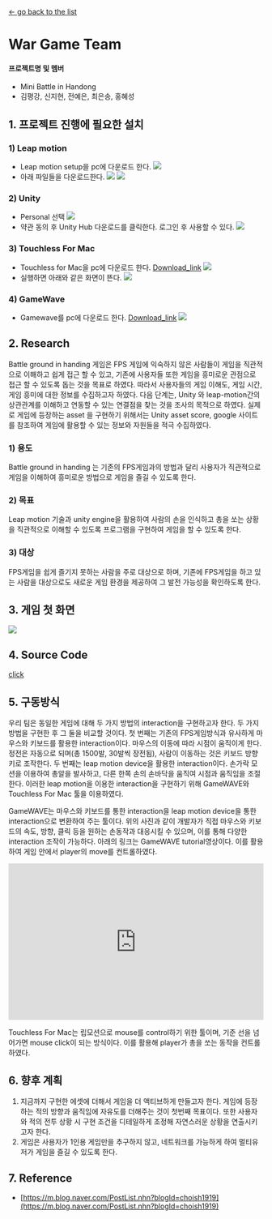 [← go back to the list](https://HandongHCI.github.io/HCI2018S)

# War Game Team

####  프로젝트명 및 멤버
- Mini Battle in Handong
- 김평강, 신지현, 전예은, 최은송, 홍혜성
  

## 1. 프로젝트 진행에 필요한 설치

### 1) Leap motion
- Leap motion setup을 pc에 다운로드 한다. 
![](img/1.png)
- 아래 파일들을 다운로드한다. 
![](img/2.png)
![](img/3.png)

### 2) Unity
- Personal 선택
![](img/4.png)
- 약관 동의 후 Unity Hub 다운로드를 클릭한다. 로그인 후 사용할 수 있다.
![](img/5.png)

### 3) Touchless For Mac
- Touchless for Mac을 pc에 다운로드 한다. [Download_link](https://gallery.leapmotion.com/touchless-for-mac/) 
![](img/6.png)
- 실행하면 아래와 같은 화면이 뜬다.
![](img/7.png)

### 4) GameWave
- Gamewave를 pc에 다운로드 한다. [Download_link](http://uwyn.com/gamewave/)
![](img/8.png)



## 2. Research
Battle ground in handing 게임은 FPS 게임에 익숙하지 않은 사람들이 게임을 직관적으로 이해하고 쉽게 접근 할 수 있고, 기존에 사용자들 또한 게임을 흥미로운 관점으로 접근 할 수 있도록 돕는 것을 목표로 하였다. 따라서 사용자들의 게임 이해도, 게임 시간, 게임 흥미에 대한 정보를 수집하고자 하였다. 다음 단계는, Unity 와 leap-motion간의 상관관계를 이해하고 연동할 수 있는 연결점을 찾는 것을 조사의 목적으로 하였다. 실제로 게임에 등장하는 asset 을 구현하기 위해서는 Unity asset score, google 사이트를 참조하여 게임에 활용할 수 있는 정보와 자원들을 적극 수집하였다.

### 1) 용도
Battle ground in handing 는 기존의 FPS게임과의 방법과 달리 사용자가 직관적으로 게임을 이해하여 흥미로운 방법으로 게임을 즐길 수 있도록 한다.

### 2) 목표
Leap motion 기술과 unity engine을 활용하여 사람의 손을 인식하고 총을 쏘는 상황을 직관적으로 이해할 수 있도록 프로그램을 구현하여 게임을 할 수 있도록 한다.

### 3) 대상
FPS게임을 쉽게 즐기지 못하는 사람을 주로 대상으로 하며, 기존에 FPS게임을 하고 있는 사람을 대상으로도 새로운 게임 환경을 제공하여 그 발전 가능성을 확인하도록 한다.


## 3. 게임 첫 화면
![](img/9.png)


## 4. Source Code
[click](https://github.com/HandongHCI/HandongHCI.github.io/tree/master/StudentProjects/HCI2019S/LeapMotionWarGame/SourceCode)


## 5. 구동방식
우리 팀은 동일한 게임에 대해 두 가지 방법의 interaction을 구현하고자 한다. 두 가지 방법을 구현한 후 그 둘을 비교할 것이다. 첫 번째는 기존의 FPS게임방식과 유사하게 마우스와 키보드를 활용한 interaction이다.  마우스의 이동에 따라 시점이 움직이게 한다. 정전은 자동으로 되며(총 1500발, 30발씩 장전됨), 사람이 이동하는 것은 키보드 방향키로 조작한다. 두 번째는 leap motion device을 활용한 interaction이다. 손가락 모션을 이용하여 총알을 발사하고, 다른 한쪽 손의 손바닥을 움직여 시점과 움직임을 조절한다. 이러한 leap motion을 이용한 interaction을 구현하기 위해 GameWAVE와 Touchless For Mac 툴을 이용하였다.

GameWAVE는 마우스와 키보드를 통한 interaction을 leap motion device을 통한 interaction으로 변환하여 주는 툴이다. 위의 사진과 같이 개발자가 직접 마우스와 키보드의 속도, 방향, 클릭 등을 원하는 손동작과 대응시킬 수 있으며, 이를 통해 다양한 interaction 조작이 가능하다. 아래의 링크는 GameWAVE tutorial영상이다. 이를 활용하여 게임 안에서 player의 move를 컨트롤하였다.

<div style="position: relative; padding-bottom: 56.25%; padding-top: 25px; height: 0;"><iframe src="https://www.youtube.com/embed/bsQK3ab3YhQ" frameborder="0" allow="autoplay; encrypted-media" allowfullscreen style="position: absolute; top: 0; left: 0; width: 100%; height: 100%;"></iframe></div>
    
Touchless For Mac는 립모션으로 mouse를 control하기 위한 툴이며, 기준 선을 넘어가면 mouse click이 되는 방식이다. 이를 활용해 player가 총을 쏘는 동작을 컨트롤하였다. 


## 6. 향후 계획

1) 지금까지 구현한 에셋에 더해서 게임을 더 액티브하게 만들고자 한다. 게임에 등장하는 적의 방향과 움직임에 자유도를 더해주는 것이 첫번째 목표이다. 또한 사용자와 적의 전투 상황 시 구현 조건을 디테일하게 조정해 자연스러운 상황을 연출시키고자 한다. 
2) 게임은 사용자가 1인용 게임만을 추구하지 않고, 네트워크를 가능하게 하여 멀티유저가 게임을 즐길 수 있도록 한다.


## 7. Reference
- [https://m.blog.naver.com/PostList.nhn?blogId=choish1919](https://m.blog.naver.com/PostList.nhn?blogId=choish1919)

